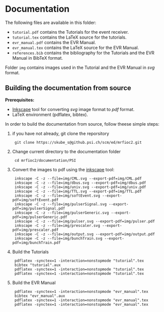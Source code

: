# Documentation
The following files are available in this folder:

* `tutorial.pdf` contains the Tutorials for the event receiver.
* `tutorial.tex` contains the LaTeX source for the tutorials.
* `evr_manual.pdf` contains the EVR Manual.
* `evr_manual.tex` contains the LaTeX source for the EVR Manual.
* `references.bib` contains the bibliography for the Tutorials and the EVR Manual in BibTeX format.

Folder `img` contains images used in the Tutorial and the EVR Manual in _svg_ format.

## Building the documentation from source
__Prerequisites:__

* [Inkscape](https://inkscape.org/en/) tool for converting _svg_ image format to _pdf_ format.
* LaTeX environment (pdflatex, bibtex).

In order to build the documentation from source, follow theese simple steps:

1. if you have not already, git clone the reporsitory

		git clone https://skube_s@github.psi.ch/scm/ed/mrfioc2.git

2. Change current directory to the documentation folder

		cd mrfioc2/documentation/PSI

3. Convert the images to pdf using the [inkscape](https://inkscape.org/en/) tool:
 
		inkscape -C -z --file=img/CML.svg --export-pdf=img/CML.pdf 
		inkscape -C -z --file=img/dbus.svg --export-pdf=img/dbus.pdf
		inkscape -C -z --file=img/univ.svg --export-pdf=img/univ.pdf 
		inkscape -C -z --file=img/TTL.svg --export-pdf=img/TTL.pdf 
		inkscape -C -z --file=img/softEvent.svg --export-pdf=img/softEvent.pdf 
		inkscape -C -z --file=img/pulserSignal.svg --export-pdf=img/pulserSignal.pdf
		inkscape -C -z --file=img/pulserGeneric.svg --export-pdf=img/pulserGeneric.pdf
		inkscape -C -z --file=img/pulser.svg --export-pdf=img/pulser.pdf
		inkscape -C -z --file=img/prescaler.svg --export-pdf=img/prescaler.pdf
		inkscape -C -z --file=img/output.svg --export-pdf=img/output.pdf
		inkscape -C -z --file=img/bunchTrain.svg --export-pdf=img/bunchTrain.pdf

4. Build the Tutorials

		pdflatex -synctex=1 -interaction=nonstopmode "tutorial".tex
		bibtex "tutorial".aux
		pdflatex -synctex=1 -interaction=nonstopmode "tutorial".tex
		pdflatex -synctex=1 -interaction=nonstopmode "tutorial".tex

5. Build the EVR Manual

		pdflatex -synctex=1 -interaction=nonstopmode "evr_manual".tex
		bibtex "evr_manual".aux
		pdflatex -synctex=1 -interaction=nonstopmode "evr_manual".tex
		pdflatex -synctex=1 -interaction=nonstopmode "evr_manual".tex
